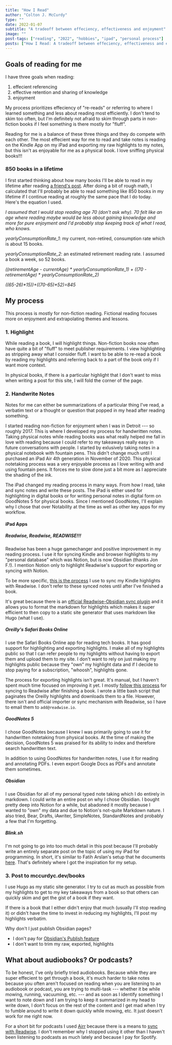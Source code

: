 ```yaml
---
title: "How I Read"
author: "Colton J. McCurdy"
type: ""
date: 2022-01-07
subtitle: "A tradeoff between effeciency, effectiveness and enjoyment"
image: ""
post-tags: ["reading", "2022", "hobbies", "ipad", "personal process"]
posts: ["How I Read: A tradeoff between effeciency, effectiveness and enjoyment"]
---
```


## Goals of reading for me

I have three goals when reading:

1. effecient referencing
2. effective retention and sharing of knowledge
3. enjoyment

My process prioritizes effeciency of "re-reads" or referring to where I learned
something and less about reading most efficiently. I don't tend to skim too often,
but I'm definitely not afraid to skim through parts in non-fiction books if I
feel something is there mostly for "fluff".

Reading for me is a balance of these three things and they do compete with each other.
The most effecient way for me to read and take notes is reading on the Kindle App
on my iPad and exporting my raw highlights to my notes, but this isn't as enjoyable
for me as a physical book. I love sniffing physical books!!!

### 850 books in a lifetime

I first started thinking about how many books I'll be able to read in my lifetime
after reading [a friend's post](https://hermanschaaf.com/how-i-choose-nonfiction-books/).
After doing a bit of rough math, I calculated that I'll probably be able to read
something like 850 books in my lifetime if I continue reading at roughly the same
pace that I do today. Here's the equation I used.

_I assumed that I would stop reading age 70 (don't ask why). 70 felt like an age
where reading maybe would be less about gaining knowledge and more for pure enjoyment
and I'd probably stop keeping track of what I read, who knows._

_yearlyConsumptionRate_1_: my current, non-retired, consumption rate which is
about 15 books.

_yearlyConsumptionRate_2_: an estimated retirement reading rate. I assumed a
book a week, so 52 books.

_((retirementAge - currentAge) * yearlyConsumptionRate_1) + ((70 - retirementAge) * yearlyConsumptionRate_2)_

_((65-26)*15))+((70-65)*52)=845_

## My process

This process is mostly for non-fiction reading. Fictional reading focuses more
on enjoyment and extrapolating themes and lessons.

### 1. Highlight

While reading a book, I will highlight things. Non-fiction books now often have
quite a bit of "fluff" to meet publisher requirements. I view highlighting as
stripping away what I consider fluff. I want to be able to re-read a book by
reading my highlights and referring back to a part of the book only if I want
more context.

In physical books, if there is a particular highlight that I don't want to miss
when writing a post for this site, I will fold the corner of the page.

### 2. Handwrite Notes

Notes for me can either be summarizations of a particular thing I've read, a
verbatim text or a thought or question that popped in my head after reading something.

I started reading non-fiction for enjoyment when I was in Detroit --- so roughly
2017. This is where I developed my process for handwritten notes. Taking physical
notes while reading books was what really helped me fall in love with reading because
I could refer to my takeaways really easy in future conversations with people.
I started by exlusively taking notes in a physical notebook with fountain pens.
This didn't change much until I purchased an iPad Air 4th generation in November
of 2020. This physical notetaking process was a very enjoyable process as I love
writing with and using fountain pens. It forces me to slow done just a bit more
as I appreciate the shading of the ink.

The iPad changed my reading process in many ways. From how I read, take and sync
notes and write these posts. The iPad is either used for highlighting in digital
books or for writing personal notes in digital form on GoodNotes 5 for physical
books. Since I mentioned GoodNotes, I'll explain why I chose that over Notability
at the time as well as other key apps for my workflow.

#### iPad Apps

##### Readwise, Readwise, READWISE!!!

Readwise has been a huge gamechanger and positive improvement in my reading process.
I use it for syncing Kindle and browser highlights to my "personal database" which
was Notion, but is now Obsidian (thanks Jon F.!). I mention Notion only to highlight
Readwise's support for exporting or syncing with Notion.

To be more specific, [this is the process](https://help.readwise.io/article/30-how-do-i-import-highlights-from-personal-documents-on-kindle)
I use to sync my Kindle highlights with Readwise. I don't refer to these synced
notes until after I've finished a book.

It's great because there is an [official Readwise-Obsidian sync plugin](https://help.readwise.io/article/125-how-does-the-readwise-to-obsidian-export-integration-work)
and it allows you to format the markdown for highlights which makes it super
efficient to then copy to a static site generator that uses markdown like Hugo
(what I use).

##### Oreilly's Safari Books Online

I use the Safari Books Online app for reading tech books. It has good support
for highlighting and exporting highlights. I make all of my highlights public
so that I can refer people to my highlights without having to export them and
upload them to my site. I don't want to rely on just making my highlights public
because they "own" my highlight data and if I decide to stop paying for a
subscription, "whoosh", highlights gone.

The process for exporting highlights isn't great. It's manual, but I haven't spent
much time focused on improving it yet. I mostly [follow this process](https://help.readwise.io/article/116-how-do-i-import-highlights-from-oreilly-learning)
for syncing to Readwise after finishing a book. I wrote a little bash script that
paginates the Oreilly highlights and downloads them to a file. However, there isn't
and official importer or sync mechanism with Readwise, so I have to email them
to `add@readwise.io`.

##### GoodNotes 5

I chose GoodNotes because I knew I was primarily going to use it for handwritten
notetaking from physical books. At the time of making the decision, GoodNotes 5
was praised for its ability to index and therefore search handwritten text.

In addition to using GoodNotes for handwritten notes, I use it for reading and
annotating PDFs. I even export Google Docs as PDFs and annotate them sometimes.

##### Obsidian

I use Obsidian for all of my personal typed note taking which I do entirely in markdown.
I could write an entire post on why I chose Obsidian. I bought pretty deep into
Notion for a while, but abadoned it mostly because I wanted to "own" my data and
due to Notion's not-quite Markdown nature. I also tried, Bear, Drafts, iAwriter,
SimpleNotes, StandardNotes and probably a few that I'm forgetting.

##### Blink.sh

I'm not going to go into too much detail in this post because I'll probably
write an entirely separate post on the topic of using my iPad for programming.
In short, it's similar to Fatih Arslan's setup that he documents [here](https://arslan.io/2019/01/07/using-the-ipad-pro-as-my-development-machine/).
That's definitely where I got the inspiration for my setup.

### 3. Post to mccurdyc.dev/books

I use Hugo as my static site generator. I try to cut as much as possible from my
highlights to get to my key takeaways from a book so that others can quickly skim
and get the gist of a book if they want.

If there is a book that I either didn't enjoy that much (usually I'll stop
reading it) or didn't have the time to invest in reducing my highlights, I'll
post my highlights verbatim.

Why don't I just publish Obsidian pages?

- I don't pay for [Obsidian's Publish feature](https://obsidian.md/publish)
- I don't want to trim my raw, exported, highlights

## What about audiobooks? Or podcasts?

To be honest, I've only briefly tried audiobooks. Because while they are
super effecient to get through a book, it's much harder to take notes because
you often aren't focused on reading when you are listening to an audiobook or podcast,
you are trying to multi-task --- whether it be while mowing, running, vacuuming,
etc. --- and as soon as I identify something I want to note down and I am trying
to keep it summarized in my head to write down, I don't focus on the rest of the
content and I get mad when I try to fumble around to write it down quickly while
mowing, etc. It just doesn't work for me right now.

For a short bit for podcasts I used [Airr](https://twitter.com/AirrAudio) because
there is a means to [sync with Readwise](https://help.readwise.io/article/103-how-do-i-save-highlights-from-the-podcasts-i-listen-to-using-airr).
I don't remember why I stopped using it other than I haven't been listening to
podcasts as much lately and because I pay for Spotify.
